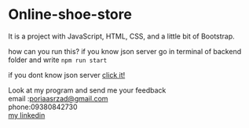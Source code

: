 # Online-shoe-store

It is a project with JavaScript, HTML, CSS, and a little bit of Bootstrap.

how can you run this? if you know json server go in terminal of backend folder and
write <code>npm run start </code>

if you dont know json server <a href="https://www.npmjs.com/package/json-server">click it!</a>

Look at my program and send me your feedback</br>
email :poriaasrzad@gmail.com</br>
phone:09380842730</br>
<a href="https://www.linkedin.com/in/pouria-asrzad-70a679253">my linkedin</a>
